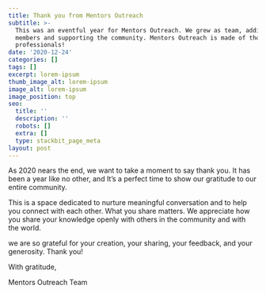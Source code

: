```yaml
---
title: Thank you from Mentors Outreach
subtitle: >-
  This was an eventful year for Mentors Outreach. We grew as team, adding new
  members and supporting the community. Mentors Outreach is made of thousands of
  professionals!
date: '2020-12-24'
categories: []
tags: []
excerpt: lorem-ipsum
thumb_image_alt: lorem-ipsum
image_alt: lorem-ipsum
image_position: top
seo:
  title: ''
  description: ''
  robots: []
  extra: []
  type: stackbit_page_meta
layout: post
---
```

As 2020 nears the end, we want to take a moment to say thank you. It has been a year like no other, and It’s a perfect time to show our gratitude to our entire community.

This is a space dedicated to nurture meaningful conversation and to help you connect with each other. What you share matters. We appreciate how you share your knowledge openly with others in the community and with the world.

we are so grateful for your creation, your sharing, your feedback, and your generosity. Thank you!

With gratitude,

Mentors Outreach Team
